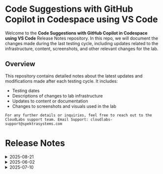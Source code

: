 # Code Suggestions with GitHub Copilot in Codespace using VS Code

Welcome to the **Code Suggestions with GitHub Copilot in Codespace using VS Code** Release Notes repository. In this repo, we will document the changes made during the last testing cycle, including updates related to the infrastructure, content, screenshots, and other relevant changes for the lab.

## Overview

This repository contains detailed notes about the latest updates and modifications made after each testing cycle. It includes:

- Testing dates
- Descriptions of changes to lab infrastructure
- Updates to content or documentation
- Changes to screenshots and visuals used in the lab

`For any further details or inquiries, feel free to reach out to the CloudLabs support team. Email Support: cloudlabs-support@spektrasystems.com`

# Release Notes

<details>
  <summary>2025-08-21</summary>

## Release Date: 2025-08-21

### Summary of Changes

Minor updates, including clearer UI screenshots and refined instructions for improved clarity and accuracy.   

### Infrastructure Changes

N/A

### Content Changes

N/A

### Screenshot Updates

- **Minor updates**: 

    - **Updated UI Screenshots**: Updated few clear screenshots.
      
### Testing Notes

- **Testing Date**: 2025-08-21

### Testing Scope 

 Conducted end-to-end architecture validation, RBAC/policy checks, and instruction enhancement.

---
</details>

<details>
  <summary>2025-06-02</summary>

## Infrastructure Changes

There have been no infrastructure modifications or changes applied to the lab environment, ensuring that its configuration and setup remain the same. 

## Content Changes

- **Change**: The lab environment content has been updated to reflect the latest UI changes, including updated screenshots.

## Testing Notes

- **Testing Date**: 2025-05-30
- **Issues Found**: The latest testing phase was completed smoothly, with all systems operating as expected and no errors or issues encountered throughout the process.
- **Resolved Issues**: NA

---
</details>

<details>
  <summary>2025-07-10</summary>

## Infrastructure Changes

There have been no infrastructure modifications or changes applied to the lab environment, ensuring that its configuration and setup remain same.

## Content Changes

- **Change**: Updated the lab content to align with the latest UI changes, including revised screenshots and instructions.

## Testing Notes

- **Testing Date**: 2025-07-10
- **Issues Found**: The latest testing phase was completed smoothly, with all systems operating as expected and no errors or issues encountered throughout the process.
- **Resolved Issues**: NA

---
</details>
